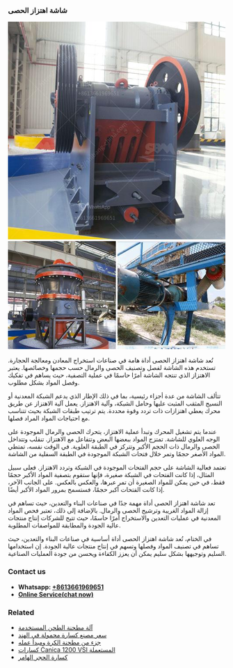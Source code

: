 <h3>شاشة اهتزاز الحصى</h3><img src='1701852317.jpg' alt=''><p>تُعد شاشة اهتزاز الحصى أداة هامة في صناعات استخراج المعادن ومعالجة الحجارة. تستخدم هذه الشاشة لفصل وتصنيف الحصى والرمال حسب حجمها وخصائصها. يعتبر الاهتزاز الذي تنتجه الشاشة أمرًا حاسمًا في عملية التصفية، حيث يساهم في تفكيك وفصل المواد بشكل مطلوب.</p><p>تتألف الشاشة من عدة أجزاء رئيسية، بما في ذلك الإطار الذي يدعم الشبكة المعدنية أو النسيج المثقب المثبت عليها وحامل الشبكة، وآلية الاهتزاز. يعمل آلية الاهتزاز عن طريق محرك يعطي اهتزازات ذات تردد وقوة محددة. يتم ترتيب طبقات الشبكة بحيث تتناسب مع احتياجات المواد المراد فصلها.</p><p>عندما يتم تشغيل المحرك وتبدأ عملية الاهتزاز، يتحرك الحصى والرمال الموجودة على الوجه العلوي للشاشة. تمتزج المواد ببعضها البعض وتتفاعل مع الاهتزاز. تنقلب وتتداخل الحصى والرمال ذات الحجم الأكبر وتتركز في الطبقة العلوية. في الوقت نفسه، تمتطي المواد الأصغر حجمًا وتمر خلال فتحات الشبكة الموجودة في الطبقة السفلية من الشاشة.</p><p>تعتمد فعالية الشاشة على حجم الفتحات الموجودة في الشبكة وتردد الاهتزاز. فعلى سبيل المثال، إذا كانت الفتحات في الشبكة صغيرة، فإنها ستقوم بتصفية المواد الأكبر حجمًا فقط، في حين يمكن للمواد الصغيرة أن تمر عبرها، والعكس بالعكس. على الجانب الآخر، إذا كانت الفتحات أكبر حجمًا، فستسمح بمرور المواد الأكبر أيضًا.</p><p>تعد شاشة اهتزاز الحصى أداة مهمة جدًا في صناعات البناء والتعدين، حيث تساهم في إزالة المواد الغريبة وترشيح الحصى والرمال. بالإضافة إلى ذلك، تعتبر فحص المواد المعدنية في عمليات التعدين والاستخراج أمرًا حاسمًا، حيث تتيح للشركات إنتاج منتجات عالية الجودة والمطابقة للمواصفات المطلوبة.</p><p>في الختام، تُعد شاشة اهتزاز الحصى أداة أساسية في صناعات البناء والتعدين، حيث تساهم في تصنيف المواد وفصلها وتسهم في إنتاج منتجات عالية الجودة. إن استخدامها السليم وتوجيهها بشكل سليم يمكن أن يعزز الكفاءة ويحسن من جودة العمليات الصناعية.</p><h3>Contact us</h3><ul><li><strong>Whatsapp:&nbsp;<a href="https://wa.me/8613661969651">+8613661969651</a></strong></li><li><a href="https://swt.shibang-china.com/?git&amp;zhl&amp;شاشة اهتزاز الحصى"><strong>Online Service(chat now)</strong></a></li></ul><h3>Related</h3><ul><li><a href='آلة مطحنة الطحن المستخدمة.md'>آلة مطحنة الطحن المستخدمة</a></li><li><a href='سعر مصنع كسارة محمولة في الهند.md'>سعر مصنع كسارة محمولة في الهند</a></li><li><a href='جزء من مطحنة الكرة ومبدأ عمله.md'>جزء من مطحنة الكرة ومبدأ عمله</a></li><li><a href='كسارات Canica 1200 VSI المستعملة.md'>كسارات Canica 1200 VSI المستعملة</a></li><li><a href='كسارة الحجر الهامر.md'>كسارة الحجر الهامر</a></li></ul>